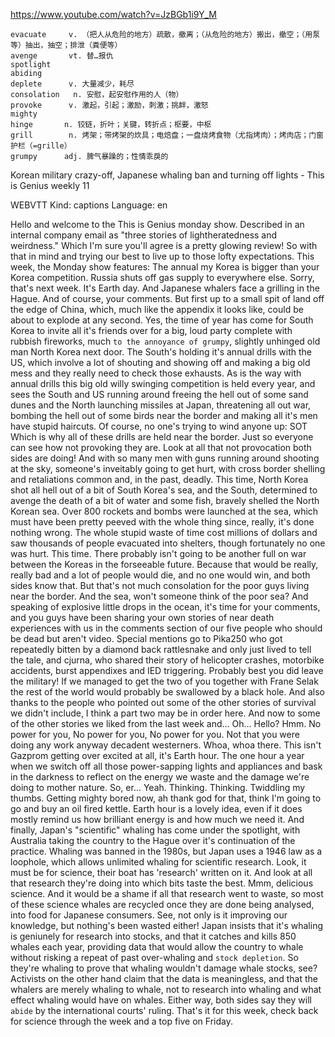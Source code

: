 https://www.youtube.com/watch?v=JzBGb1i9Y_M


```
evacuate     v. （把人从危险的地方）疏散，撤离；（从危险的地方）搬出，撤空；（用泵等）抽出，抽空；排泄（粪便等）    
avenge       vt. 替…报仇
spotlight  
abiding        
deplete      v. 大量减少，耗尽
consolation   n. 安慰，起安慰作用的人（物）
provoke      v. 激起，引起；激励，刺激；挑衅，激怒
mighty    
hinge       n. 铰链，折叶；关键，转折点；枢要，中枢
grill        n. 烤架；带烤架的炊具；电焙盘；一盘烧烤食物（尤指烤肉）；烤肉店；门窗护栏（=grille）
grumpy      adj. 脾气暴躁的；性情乖戾的
```

Korean military crazy-off, Japanese whaling ban and turning off lights - This is Genius weekly 11

WEBVTT Kind: captions Language: en 

Hello and welcome to the This is Genius monday show. Described in an internal company email as "three stories of lightheratedness and weirdness." Which I'm sure you'll agree is a pretty glowing review! So with that in mind and trying our best to live up to those lofty expectations. This week, the Monday show features: The annual my Korea is bigger than your Korea competition. Russia shuts off gas supply to everywhere else. Sorry, that's next week. It's Earth day. And Japanese whalers face a grilling in the Hague. And of course, your comments. But first up to a small spit of land off the edge of China, which, much like the appendix it looks like, could be about to explode at any second. Yes, the time of year has come for South Korea to invite all it's friends over for a big, loud party complete with rubbish fireworks, much `to the annoyance of grumpy`, slightly unhinged old man North Korea next door. The South's holding it's annual drills with the US, which involve a lot of shouting and showing off and making a big old mess and they really need to check those exhausts. As is the way with annual drills this big old willy swinging competition is held every year, and sees the South and US running around freeing the hell out of some sand dunes and the North launching missiles at Japan, threatening all out war, bombing the hell out of some birds near the border and making all it's men have stupid haircuts. Of course, no one's trying to wind anyone up: SOT Which is why all of these drills are held near the border. Just so everyone can see how not provoking they are. Look at all that not provocation both sides are doing! And with so many men with guns running around shooting at the sky, someone's inveitably going to get hurt, with cross border shelling and retaliations common and, in the past, deadly. This time, North Korea shot all hell out of a bit of South Korea's sea, and the South, determined to avenge the death of a bit of water and some fish, bravely shelled the North Korean sea. Over 800 rockets and bombs were launched at the sea, which must have been pretty peeved with the whole thing since, really, it's done nothing wrong. The whole stupid waste of time cost millions of dollars and saw thousands of people evacuated into shelters, though fortunately no one was hurt. This time. There probably isn't going to be another full on war between the Koreas in the forseeable future. Because that would be really, really bad and a lot of people would die, and no one would win, and both sides know that. But that's not much consolation for the poor guys living near the border. And the sea, won't someone think of the poor sea? And speaking of explosive little drops in the ocean, it's time for your comments, and you guys have been sharing your own stories of near death experiences with us in the comments section of our five people who should be dead but aren't video. Special mentions go to Pika250 who got repeatedly bitten by a diamond back rattlesnake and only just lived to tell the tale, and cjurna, who shared their story of helicopter crashes, motorbike accidents, burst appendixes and IED triggering. Probably best you did leave the military! If we managed to get the two of you together with Frane Selak the rest of the world would probably be swallowed by a black hole. And also thanks to the people who pointed out some of the other stories of survival we didn't include, I think a part two may be in order here. And now to some of the other stories we liked from the last week and... Oh... Hello? Hmm. No power for you, No power for you, No power for you. Not that you were doing any work anyway decadent westerners. Whoa, whoa there. This isn't Gazprom getting over excited at all, it's Earth hour. The one hour a year when we switch off all those power-sapping lights and appliances and bask in the darkness to reflect on the energy we waste and the damage we're doing to mother nature. So, er... Yeah. Thinking. Thinking. Twiddling my thumbs. Getting mighty bored now, ah thank god for that, think I'm going to go and buy an oil fired kettle. Earth hour is a lovely idea, even if it does mostly remind us how brilliant energy is and how much we need it. And finally, Japan's "scientific" whaling has come under the spotlight, with Australia taking the country to the Hague over it's continuation of the practice. Whaling was banned in the 1980s, but Japan uses a 1946 law as a loophole, which allows unlimited whaling for scientific research. Look, it must be for science, their boat has 'research' written on it. And look at all that research they're doing into which bits taste the best. Mmm, delicious science. And it would be a shame if all that research went to waste, so most of these science whales are recycled once they are done being analysed, into food for Japanese consumers. See, not only is it improving our knowledge, but nothing's been wasted either! Japan insists that it's whaling is geniunely for research into stocks, and that it catches and kills 850 whales each year, providing data that would allow the country to whale without risking a repeat of past over-whaling and `stock depletion`. So they're whaling to prove that whaling wouldn't damage whale stocks, see? Activists on the other hand claim that the data is meaningless, and that the whalers are merely whaling to whale, not to research into whaling and what effect whaling would have on whales. Either way, both sides say they will `abide` by the international courts' ruling. That's it for this week, check back for science through the week and a top five on Friday. 